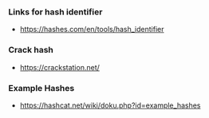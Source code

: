 ### Links for hash identifier 
 - https://hashes.com/en/tools/hash_identifier

### Crack hash
- https://crackstation.net/

### Example Hashes
- https://hashcat.net/wiki/doku.php?id=example_hashes
